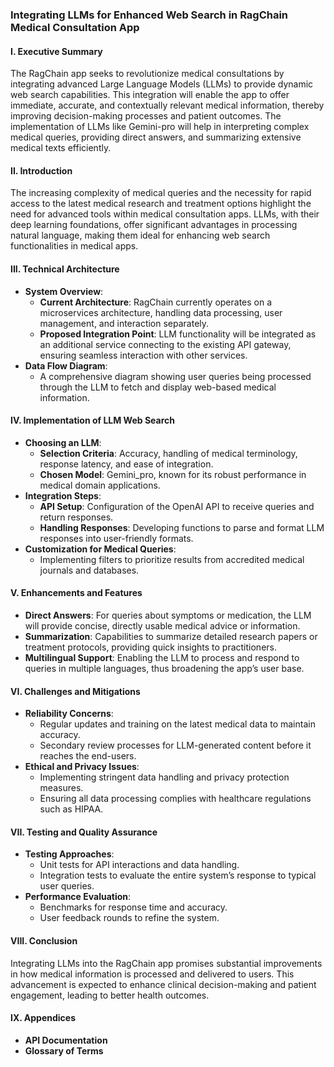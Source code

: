 ### **Integrating LLMs for Enhanced Web Search in RagChain Medical Consultation App**

#### **I. Executive Summary**
The RagChain app seeks to revolutionize medical consultations by integrating advanced Large Language Models (LLMs) to provide dynamic web search capabilities. This integration will enable the app to offer immediate, accurate, and contextually relevant medical information, thereby improving decision-making processes and patient outcomes. The implementation of LLMs like Gemini-pro will help in interpreting complex medical queries, providing direct answers, and summarizing extensive medical texts efficiently.

#### **II. Introduction**
The increasing complexity of medical queries and the necessity for rapid access to the latest medical research and treatment options highlight the need for advanced tools within medical consultation apps. LLMs, with their deep learning foundations, offer significant advantages in processing natural language, making them ideal for enhancing web search functionalities in medical apps.

#### **III. Technical Architecture**
- **System Overview**:
  - **Current Architecture**: RagChain currently operates on a microservices architecture, handling data processing, user management, and interaction separately.
  - **Proposed Integration Point**: LLM functionality will be integrated as an additional service connecting to the existing API gateway, ensuring seamless interaction with other services.
- **Data Flow Diagram**:
  - A comprehensive diagram showing user queries being processed through the LLM to fetch and display web-based medical information.

#### **IV. Implementation of LLM Web Search**
- **Choosing an LLM**:
  - **Selection Criteria**: Accuracy, handling of medical terminology, response latency, and ease of integration.
  - **Chosen Model**: Gemini_pro, known for its robust performance in medical domain applications.
- **Integration Steps**:
  - **API Setup**: Configuration of the OpenAI API to receive queries and return responses.
  - **Handling Responses**: Developing functions to parse and format LLM responses into user-friendly formats.
- **Customization for Medical Queries**:
  - Implementing filters to prioritize results from accredited medical journals and databases.

#### **V. Enhancements and Features**
- **Direct Answers**: For queries about symptoms or medication, the LLM will provide concise, directly usable medical advice or information.
- **Summarization**: Capabilities to summarize detailed research papers or treatment protocols, providing quick insights to practitioners.
- **Multilingual Support**: Enabling the LLM to process and respond to queries in multiple languages, thus broadening the app’s user base.

#### **VI. Challenges and Mitigations**
- **Reliability Concerns**:
  - Regular updates and training on the latest medical data to maintain accuracy.
  - Secondary review processes for LLM-generated content before it reaches the end-users.
- **Ethical and Privacy Issues**:
  - Implementing stringent data handling and privacy protection measures.
  - Ensuring all data processing complies with healthcare regulations such as HIPAA.

#### **VII. Testing and Quality Assurance**
- **Testing Approaches**:
  - Unit tests for API interactions and data handling.
  - Integration tests to evaluate the entire system’s response to typical user queries.
- **Performance Evaluation**:
  - Benchmarks for response time and accuracy.
  - User feedback rounds to refine the system.

#### **VIII. Conclusion**
Integrating LLMs into the RagChain app promises substantial improvements in how medical information is processed and delivered to users. This advancement is expected to enhance clinical decision-making and patient engagement, leading to better health outcomes.

#### **IX. Appendices**
- **API Documentation**
- **Glossary of Terms**
